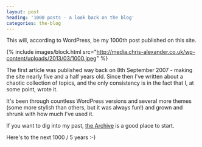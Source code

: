 ```yaml
---
layout: post
heading: '1000 posts - a look back on the blog'
categories: the-blog
---
```


This will, according to WordPress, be my 1000th post published on this site.

{% include images/block.html src="http://media.chris-alexander.co.uk/wp-content/uploads/2013/03/1000.jpeg" %}

The first article was published way back on 8th September 2007 - making the site nearly five and a half years old. Since then I've written about a chaotic collection of topics, and the only consistency is in the fact that I, at some point, wrote it.

It's been through countless WordPress versions and several more themes (some more stylish than others, but it was always fun!) and grown and shrunk with how much I've used it.

If you want to dig into my past, [the Archive](http://www.chris-alexander.co.uk/archive) is a good place to start.

Here's to the next 1000 / 5 years :-)